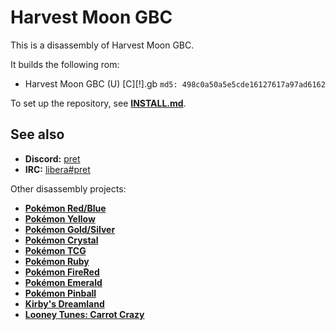 # Harvest Moon GBC

This is a disassembly of Harvest Moon GBC.

It builds the following rom:

* Harvest Moon GBC (U) [C][!].gb `md5: 498c0a50a5e5cde16127617a97ad6162` 

To set up the repository, see [**INSTALL.md**](INSTALL.md).

## See also

- **Discord:** [pret][discord]
- **IRC:** [libera#pret][irc]

Other disassembly projects:

- [**Pokémon Red/Blue**][pokered]
- [**Pokémon Yellow**][pokeyellow]
- [**Pokémon Gold/Silver**][pokegold]
- [**Pokémon Crystal**][pokecrystal]
- [**Pokémon TCG**][poketcg]
- [**Pokémon Ruby**][pokeruby]
- [**Pokémon FireRed**][pokefirered]
- [**Pokémon Emerald**][pokeemerald]
- [**Pokémon Pinball**][pokepinball]
- [**Kirby's Dreamland**][kirbydreamland]
- [**Looney Tunes: Carrot Crazy**][carrotcrazy]

[pokered]: https://github.com/pret/pokered
[pokeyellow]: https://github.com/pret/pokeyellow
[pokegold]: https://github.com/pret/pokegold
[pokecrystal]: https://github.com/pret/pokecrystal
[poketcg]: https://github.com/pret/poketcg
[pokeruby]: https://github.com/pret/pokeruby
[pokefirered]: https://github.com/pret/pokefirered
[pokeemerald]: https://github.com/pret/pokeemerald
[pokepinball]: https://github.com/pret/pokepinball
[kirbydreamland]: https://github.com/huderlem/kirbydreamland
[carrotcrazy]: https://github.com/huderlem/carrotcrazy
[discord]: https://discord.gg/d5dubZ3
[irc]: https://web.libera.chat/?#pret

